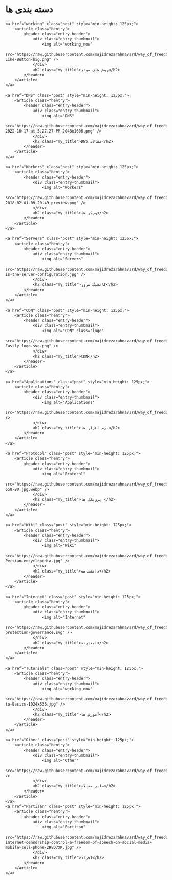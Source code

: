 # دسته بندی ها
<div class="grid">

    <a href="working" class="post" style="min-height: 125px;">
        <article class="hentry">
            <header class="entry-header">
                <div class="entry-thumbnail">
                    <img alt="working_now"
                        src="https://raw.githubusercontent.com/majidrezarahnavard/way_of_freedom_media/refs/heads/main/source/Facebook-Like-Button-big.png" />
                </div>
                <h2 class="my_title">روش های موثر</h2>
            </header>
        </article>
    </a>

    <a href="DNS" class="post" style="min-height: 125px;">
        <article class="hentry">
            <header class="entry-header">
                <div class="entry-thumbnail">
                    <img alt="DNS"
                        src="https://raw.githubusercontent.com/majidrezarahnavard/way_of_freedom_media/refs/heads/main/source/Screenshot-2022-10-17-at-5.27.27-PM-2048x1606.png" />
                </div>
                <h2 class="my_title">DNS مقالات</h2>
            </header>
        </article>
    </a>

    <a href="Workers" class="post" style="min-height: 125px;">
        <article class="hentry">
            <header class="entry-header">
                <div class="entry-thumbnail">
                    <img alt="Workers"
                        src="https://raw.githubusercontent.com/majidrezarahnavard/way_of_freedom_media/refs/heads/main/source/Screenshot-2018-02-01-09.20.49_preview.png" />
                </div>
                <h2 class="my_title">ورکر ها</h2>
            </header>
        </article>
    </a>

    <a href="Servers" class="post" style="min-height: 125px;">
        <article class="hentry">
            <header class="entry-header">
                <div class="entry-thumbnail">
                    <img alt="Servers"
                        src="https://raw.githubusercontent.com/majidrezarahnavard/way_of_freedom_media/refs/heads/main/source/What-is-the-server-configuration.jpg" />
                </div>
                <h2 class="my_title">کانفیگ سرور</h2>
            </header>
        </article>
    </a>

    <a href="CDN" class="post" style="min-height: 125px;">
        <article class="hentry">
            <header class="entry-header">
                <div class="entry-thumbnail">
                    <img alt="CDN" class="logo"
                        src="https://raw.githubusercontent.com/majidrezarahnavard/way_of_freedom_media/refs/heads/main/source/220px-Fastly_logo.svg.png" />
                </div>
                <h2 class="my_title">CDN</h2>
            </header>
        </article>
    </a>

    <a href="Applications" class="post" style="min-height: 125px;">
        <article class="hentry">
            <header class="entry-header">
                <div class="entry-thumbnail">
                    <img alt="Applications"
                        src="https://raw.githubusercontent.com/majidrezarahnavard/way_of_freedom_media/refs/heads/main/source/%D9%81%DB%8C%D9%84%D8%AA%D8%B1%D8%B4%DA%A9%D9%86.jpg" />
                </div>
                <h2 class="my_title">نرم افزار ها</h2>
            </header>
        </article>
    </a>

    <a href="Protocol" class="post" style="min-height: 125px;">
        <article class="hentry">
            <header class="entry-header">
                <div class="entry-thumbnail">
                    <img alt="Protocol"
                        src="https://raw.githubusercontent.com/majidrezarahnavard/way_of_freedom_media/refs/heads/main/source/iobkZ4mP5iiM5b2fj4jEHn-650-80.jpg.webp" />
                </div>
                <h2 class="my_title">پروتکل ها </h2>
            </header>
        </article>
    </a>

    <a href="Wiki" class="post" style="min-height: 125px;">
        <article class="hentry">
            <header class="entry-header">
                <div class="entry-thumbnail">
                    <img alt="Wiki"
                        src="https://raw.githubusercontent.com/majidrezarahnavard/way_of_freedom_media/refs/heads/main/source/300px-Persian-encyclopedia.jpg" />
                </div>
                <h2 class="my_title">دانشنامه</h2>
            </header>
        </article>
    </a>

    <a href="Internet" class="post" style="min-height: 125px;">
        <article class="hentry">
            <header class="entry-header">
                <div class="entry-thumbnail">
                    <img alt="Internet"
                        src="https://raw.githubusercontent.com/majidrezarahnavard/way_of_freedom_media/refs/heads/main/source/information-protection-governance.svg" />
                </div>
                <h2 class="my_title">اینترنت</h2>
            </header>
        </article>
    </a>

    <a href="Tutorials" class="post" style="min-height: 125px;">
        <article class="hentry">
            <header class="entry-header">
                <div class="entry-thumbnail">
                    <img alt="working_now"
                        src="https://raw.githubusercontent.com/majidrezarahnavard/way_of_freedom_media/refs/heads/main/source/Back-to-Basics-1024x536.jpg" />
                </div>
                <h2 class="my_title">آموزش ها</h2>
            </header>
        </article>
    </a>

    <a href="Other" class="post" style="min-height: 125px;">
        <article class="hentry">
            <header class="entry-header">
                <div class="entry-thumbnail">
                    <img alt="Other"
                        src="https://raw.githubusercontent.com/majidrezarahnavard/way_of_freedom_media/refs/heads/main/source/other_icon.png" />
                </div>
                <h2 class="my_title">سایر مقالات</h2>
            </header>
        </article>
    </a>
    <a href="Partisan" class="post" style="min-height: 125px;">
        <article class="hentry">
            <header class="entry-header">
                <div class="entry-thumbnail">
                    <img alt="Partisan"
                        src="https://raw.githubusercontent.com/majidrezarahnavard/way_of_freedom_media/refs/heads/main/source/the-internet-censorship-control-a-freedom-of-speech-on-social-media-mobile-cell-phone-2R8D7XK.jpg" />
                </div>
                <h2 class="my_title">افراد</h2>
            </header>
        </article>
    </a>
</div>